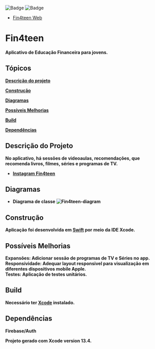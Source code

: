 ![Badge](https://img.shields.io/badge/Swift-FA7343?style=for-the-badge&logo=swift&logoColor=white) ![Badge](https://img.shields.io/badge/iOS-000000?style=for-the-badge&logo=Apple&logoColor=white)

* [Fin4teen Web](https://leojportes.github.io/Fin4teenWeb/)

# Fin4teen

<b>Aplicativo de Educação Financeira para jovens.<br>

## Tópicos 

 [Descrição do projeto](#descrição-do-projeto)
 
 [Construção](#construção)
 
 [Diagramas](#diagramas)
 
 [Possíveis Melhorias](#possíveis-melhorias)
 
 [Build](#build)
 
 [Dependências](#dependencias)

## Descrição do Projeto
<b>No aplicativo, há sessões de videoaulas, recomendações, que recomenda livros, filmes, séries e programas de TV. <br>

* [Instagram Fin4teen](https://www.instagram.com/fin4teenapp/)


## Diagramas

- Diagrama de classe
![Fin4teen-diagram](https://user-images.githubusercontent.com/65302846/204023430-ef13fb3f-97dd-488a-8689-fc426478854f.png)

## Construção
Aplicação foi desenvolvida em [Swift](https://www.apple.com/br/swift/) por meio da IDE Xcode.

## Possíveis Melhorias
<b>Expansões</b>: Adicionar sessão de programas de TV e Séries no app.<br>
<b>Responsividade</b>: Adequar layout responsivel para visualização em diferentes dispositivos mobile Apple.<br>
<b>Testes</b>: Aplicação de testes unitários.

## Build
Necessário ter [Xcode](https://developer.apple.com/xcode/) instalado.

## Dependências
<b>Firebase/Auth<br>
 
Projeto gerado com Xcode version 13.4.
 

